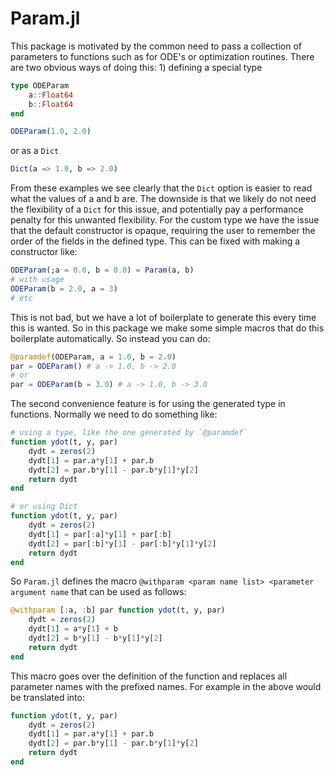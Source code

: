 # Param.jl

This package is motivated by the common need to pass a collection of parameters to functions
such as for ODE's or optimization routines. There are two obvious ways of doing this: 1)
defining a special type

```jl
type ODEParam
    a::Float64
    b::Float64
end

ODEParam(1.0, 2.0)
```

or as a `Dict`

```jl
Dict(a => 1.0, b => 2.0)
```

From these examples we see clearly that the `Dict` option is easier to read what the
values of a and b are. The downside is that we likely do not need the flexibility of
a `Dict` for this issue, and potentially pay a performance penalty for this unwanted
flexibility. For the custom type we have the issue that the default constructor is
opaque, requiring the user to remember the order of the fields in the defined type. This
can be fixed with making a constructor like:

```jl
ODEParam(;a = 0.0, b = 0.0) = Param(a, b)
# with usage
ODEParam(b = 2.0, a = 3)
# etc
```

This is not bad, but we have a lot of boilerplate to generate this every time this is
wanted. So in this package we make some simple macros that do this boilerplate
automatically. So instead you can do:

```jl
@paramdef(ODEParam, a = 1.0, b = 2.0)
par = ODEParam() # a -> 1.0, b -> 2.0
# or
par = ODEParam(b = 3.0) # a -> 1.0, b -> 3.0
```

The second convenience feature is for using the generated type in functions. Normally
we need to do something like:

```jl
# using a type, like the one generated by `@paramdef`
function ydot(t, y, par)
    dydt = zeros(2)
    dydt[1] = par.a*y[1] + par.b
    dydt[2] = par.b*y[1] - par.b*y[1]*y[2]
    return dydt
end

# or using Dict
function ydot(t, y, par)
    dydt = zeros(2)
    dydt[1] = par[:a]*y[1] + par[:b]
    dydt[2] = par[:b]*y[1] - par[:b]*y[1]*y[2]
    return dydt
end

```  

So `Param.jl` defines the macro `@withparam <param name list> <parameter argument name` that
can be used as follows:

```jl
@withparam [:a, :b] par function ydot(t, y, par)
    dydt = zeros(2)
    dydt[1] = a*y[1] + b
    dydt[2] = b*y[1] - b*y[1]*y[2]
    return dydt
end
```
This macro goes over the definition of the function and replaces all parameter names with
the prefixed names. For example in the above would be translated into:

```jl
function ydot(t, y, par)
    dydt = zeros(2)
    dydt[1] = par.a*y[1] + par.b
    dydt[2] = par.b*y[1] - par.b*y[1]*y[2]
    return dydt
end
```
